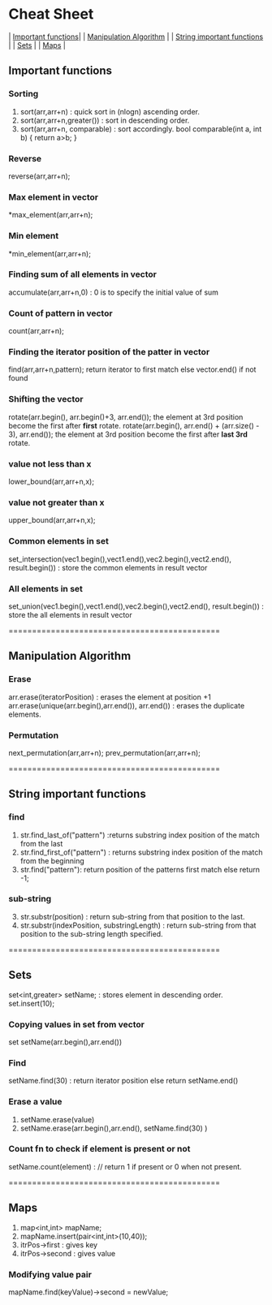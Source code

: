 # Cheat Sheet
| [Important functions](#important-functions)|
| [Manipulation Algorithm](#manipulation-algorithm) |
| [String important functions](#string-important-functions) |
| [Sets](#sets) |
| [Maps](#maps) |

## Important functions
### Sorting
1. sort(arr,arr+n) : quick sort in (nlogn) ascending order.
2. sort(arr,arr+n,greater<int>()) : sort in descending order.
3. sort(arr,arr+n, comparable) : sort accordingly.
	bool comparable(int a, int b)
	{
		return a>b;
	}

### Reverse
reverse(arr,arr+n);

### Max element in vector
*max_element(arr,arr+n);

### Min element
*min_element(arr,arr+n);

### Finding sum of all elements in vector
accumulate(arr,arr+n,0) : 0 is to specify the initial value of sum

### Count of pattern in vector
count(arr,arr+n);

### Finding the iterator position of the patter in vector
find(arr,arr+n,pattern); return iterator to first match else vector.end() if not found

### Shifting the vector
rotate(arr.begin(), arr.begin()+3, arr.end()); the element at 3rd position become the first after **first** rotate.
rotate(arr.begin(), arr.end() + (arr.size() - 3), arr.end()); the element at 3rd position become the first after **last 3rd** rotate.

### value not less than x
lower_bound(arr,arr+n,x);

### value not greater than x
upper_bound(arr,arr+n,x);

### Common elements in set
set_intersection(vec1.begin(),vect1.end(),vec2.begin(),vect2.end(), result.begin()) : store the common elements in result vector

### All elements in set
set_union(vec1.begin(),vect1.end(),vec2.begin(),vect2.end(), result.begin()) : store the all elements in result vector

=============================================

## Manipulation Algorithm
### Erase
arr.erase(iteratorPosition) : erases the element at position +1 
arr.erase(unique(arr.begin(),arr.end()), arr.end()) : erases the duplicate elements.

### Permutation
next_permutation(arr,arr+n);
prev_permutation(arr,arr+n);

=============================================

## String important functions
### find
1. str.find_last_of("pattern") :returns substring index position of the match from the last
2. str.find_first_of("pattern") : returns substring index position of the match from the beginning
3. str.find("pattern"): return position of the patterns first match else return -1;

### sub-string
3. str.substr(position) : return sub-string from that position to the last.
4. str.substr(indexPosition, substringLength) : return sub-string from that position to the sub-string length specified.

=============================================

## Sets
set<int,greater<int>> setName; : stores element in descending order.
set.insert(10);

### Copying values in set from vector
set<int> setName(arr.begin(),arr.end())

### Find
setName.find(30) : return iterator position else return setName.end()

### Erase a value
1. setName.erase(value)
2. setName.erase(arr.begin(),arr.end(), setName.find(30) )

### Count fn to check if element is present or not
setName.count(element) : // return 1 if present or 0 when not present.

=============================================

## Maps
1. map<int,int> mapName;
2. mapName.insert(pair<int,int>(10,40));
3. itrPos->first : gives key
4. itrPos->second : gives value

### Modifying value pair
mapName.find(keyValue)->second = newValue;